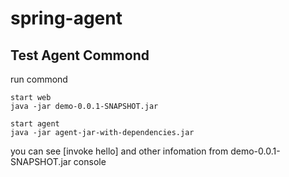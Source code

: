 # spring-agent
## Test Agent Commond
run commond
```
start web 
java -jar demo-0.0.1-SNAPSHOT.jar

start agent 
java -jar agent-jar-with-dependencies.jar
```
you can see [invoke hello] and other infomation from demo-0.0.1-SNAPSHOT.jar console